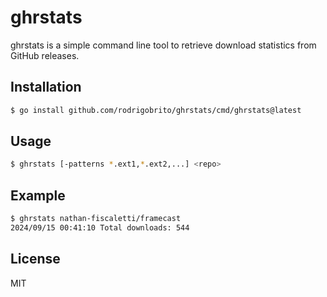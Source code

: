 # ghrstats

ghrstats is a simple command line tool to retrieve download statistics from GitHub releases.

## Installation

```bash
$ go install github.com/rodrigobrito/ghrstats/cmd/ghrstats@latest
```

## Usage

```bash
$ ghrstats [-patterns *.ext1,*.ext2,...] <repo>
```

## Example

```bash
$ ghrstats nathan-fiscaletti/framecast
2024/09/15 00:41:10 Total downloads: 544
```

## License

MIT